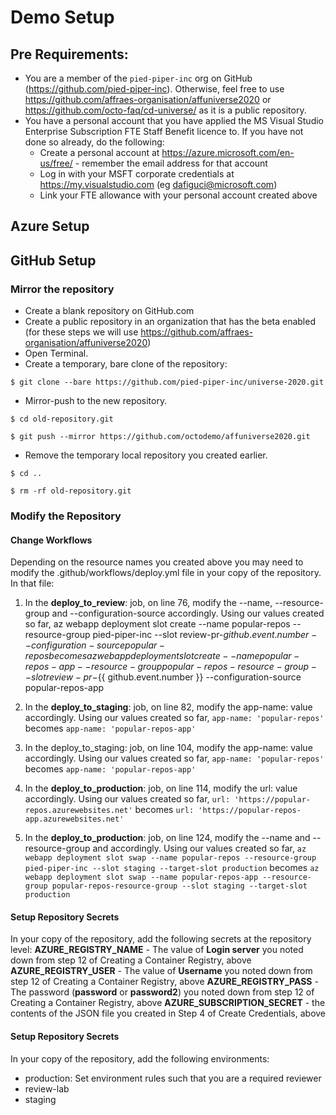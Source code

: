
# Demo Setup

## Pre Requirements:

- You are a member of the `pied-piper-inc` org on GitHub (https://github.com/pied-piper-inc). Otherwise, feel free to use https://github.com/affraes-organisation/affuniverse2020 or https://github.com/octo-faq/cd-universe/ as it is a public repository.
- You have a personal account that you have applied the MS Visual Studio Enterprise Subscription FTE Staff Benefit licence to. If you have not done so already, do the following:
  - Create a personal account at https://azure.microsoft.com/en-us/free/ - remember the email address for that account
  - Log in with your MSFT corporate credentials at https://my.visualstudio.com (eg dafiguci@microsoft.com)
  - Link your FTE allowance with your personal account created above


## Azure Setup


## GitHub Setup

### Mirror the repository

- Create a blank repository on GitHub.com
- Create a public repository in an organization that has the beta enabled (for these steps we will use https://github.com/affraes-organisation/affuniverse2020)
- Open Terminal.
- Create a temporary, bare clone of the repository:

`$ git clone --bare https://github.com/pied-piper-inc/universe-2020.git`

- Mirror-push to the new repository.

`$ cd old-repository.git`

`$ git push --mirror https://github.com/octodemo/affuniverse2020.git`

- Remove the temporary local repository you created earlier.

`$ cd ..`

`$ rm -rf old-repository.git`

### Modify the Repository
#### Change Workflows

Depending on the resource names you created above you may need to modify the .github/workflows/deploy.yml file in your copy of the repository. In that file:

1. In the **deploy_to_review**: job, on line 76, modify the --name, --resource-group and --configuration-source accordingly. Using our values created so far, 
 	az webapp deployment slot create --name popular-repos --resource-group pied-piper-inc --slot review-pr-${{ github.event.number }} --configuration-source popular-repos 
becomes
	az webapp deployment slot create --name popular-repos-app --resource-group popular-repos-resource-group --slot review-pr-${{ github.event.number }} --configuration-source popular-repos-app


2. In the **deploy_to_staging**: job, on line 82, modify the app-name: value accordingly. Using our values created so far, 
 	`app-name: 'popular-repos'`
 becomes
 	`app-name: 'popular-repos-app'`

3. In the deploy_to_staging: job, on line 104, modify the app-name: value accordingly. Using our values created so far, 
`app-name: 'popular-repos'`
becomes
`app-name: 'popular-repos-app'`

4. In the **deploy_to_production**: job, on line 114, modify the url: value accordingly. Using our values created so far, 
`url: 'https://popular-repos.azurewebsites.net'`
becomes
`url: 'https://popular-repos-app.azurewebsites.net'`

5. In the **deploy_to_production**: job, on line 124, modify the --name and --resource-group and accordingly. Using our values created so far, 
`az webapp deployment slot swap --name popular-repos --resource-group pied-piper-inc --slot staging --target-slot production`
becomes
`az webapp deployment slot swap --name popular-repos-app --resource-group popular-repos-resource-group --slot staging --target-slot production`

#### Setup Repository Secrets

In your copy of the repository, add the following secrets at the repository level:
**AZURE_REGISTRY_NAME** - The value of **Login server** you noted down from step 12 of Creating a Container Registry, above
**AZURE_REGISTRY_USER** -  The value of **Username** you noted down from step 12 of Creating a Container Registry, above
**AZURE_REGISTRY_PASS** -  The password (**password** or **password2**) you noted down from step 12 of Creating a Container Registry, above
**AZURE_SUBSCRIPTION_SECRET** - the contents of the JSON file you created in Step 4 of Create Credentials, above 

#### Setup Repository Secrets
In your copy of the repository, add the following environments:
- production: Set environment rules such that you are a required reviewer
- review-lab
- staging
